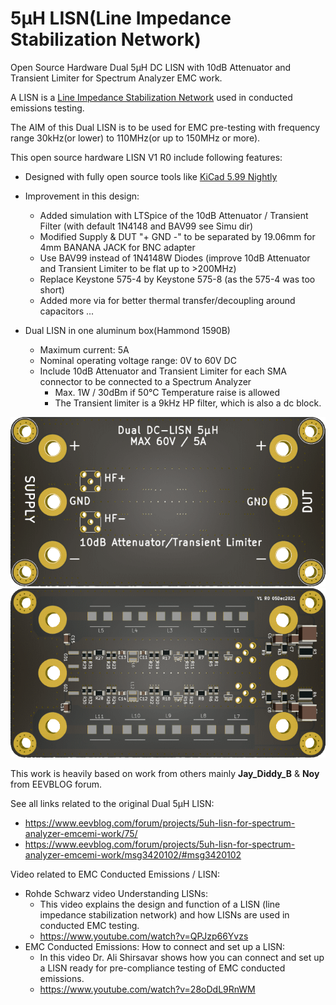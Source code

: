 # 5µH LISN(Line Impedance Stabilization Network)
Open Source Hardware Dual 5µH DC LISN with 10dB Attenuator and Transient Limiter for Spectrum Analyzer EMC work.

A LISN is a [Line Impedance Stabilization Network](https://en.wikipedia.org/wiki/Line_Impedance_Stabilization_Network) used in conducted emissions testing.

The AIM of this Dual LISN is to be used for EMC pre-testing with frequency range 30kHz(or lower) to 110MHz(or up to 150MHz or more).

This open source hardware LISN V1 R0 include following features:
* Designed with fully open source tools like [KiCad 5.99 Nightly](https://www.kicad.org)
* Improvement in this design: 
  * Added simulation with LTSpice of the 10dB Attenuator / Transient Filter (with default 1N4148 and BAV99 see Simu dir)
  * Modified Supply & DUT "+ GND -" to be separated by 19.06mm for 4mm BANANA JACK for BNC adapter
  * Use BAV99 instead of 1N4148W Diodes (improve 10dB Attenuator and Transient Limiter to be flat up to >200MHz)
  * Replace Keystone 575-4 by Keystone 575-8 (as the 575-4 was too short)
  * Added more via for better thermal transfer/decoupling around capacitors ...

* Dual LISN in one aluminum box(Hammond 1590B)
  * Maximum current: 5A
  * Nominal operating voltage range: 0V to 60V DC
  * Include 10dB Attenuator and Transient Limiter for each SMA connector to be connected to a Spectrum Analyzer
    * Max. 1W / 30dBm if 50°C Temperature raise is allowed
    * The Transient limiter is a 9kHz HP filter, which is also a dc block.

![picture of 5uH_LISN_V1_R0_Top](./5uH_LISN_V1_R0_Top.png)
![picture of 5uH_LISN_V1_R0_Bottom](./5uH_LISN_V1_R0_Bottom.png)


This work is heavily based on work from others mainly **Jay_Diddy_B** & **Noy** from EEVBLOG forum.

See all links related to the original Dual 5µH LISN:
* https://www.eevblog.com/forum/projects/5uh-lisn-for-spectrum-analyzer-emcemi-work/75/
* https://www.eevblog.com/forum/projects/5uh-lisn-for-spectrum-analyzer-emcemi-work/msg3420102/#msg3420102

Video related to EMC Conducted Emissions / LISN:
* Rohde Schwarz video Understanding LISNs: 
  * This video explains the design and function of a LISN (line impedance stabilization network) and how LISNs are used in conducted EMC testing.
  * https://www.youtube.com/watch?v=QPJzp66Yvzs
* EMC Conducted Emissions: How to connect and set up a LISN:
  * In this video Dr. Ali Shirsavar shows how you can connect and set up a LISN ready for pre-compliance testing of EMC conducted emissions.
  * https://www.youtube.com/watch?v=28oDdL9RnWM

